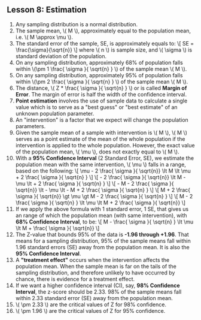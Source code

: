 <!--
.. title: Inferential Statistics - Estimation
.. slug: lesson-8
.. date: 2016-09-14 12:33:51 UTC+08:00
.. tags: inferential-statistics, estimation
.. category:
.. link:
.. description:
.. type: text
-->

## Lesson 8: Estimation ##
1. Any sampling distribution is a normal distribution.   
2. The sample mean, \\( M \\), approximately equal to the population mean, i.e. \\( M \approx \mu \\).  
3. The standard error of the sample, SE, is approximately equals to:
    \\[ SE = \frac{\sigma}{\sqrt{n}} \\] where \\( n \\) is sample size, and \\( \sigma \\) is standard deviation of the population.  
4. On any sampling distribution, approximately 68% of population falls within \\(\pm 1 \frac{ \sigma }{ \sqrt{n} } \\) of the sample mean \\( M \\).
5. On any sampling distribution, approximately 95% of population falls within \\(\pm 2 \frac{ \sigma }{ \sqrt{n} } \\) of the sample mean \\( M \\).
6. The distance, \\( Z * \frac{ \sigma }{ \sqrt{n} } \\) or is called **Margin of Error**.  The margin of error is half the width of the confidence interval.
7. **Point estimation** involves the use of sample data to calculate a single value which is to serve as a "best guess" or "best estimate" of an unknown population parameter.
8. An "intervention" is a factor that we expect will change the population parameters.
9. Given the sample mean of a sample with intervention is \\( M \\), \\( M \\) serves as a point estimate of the mean of the whole population if the intervention is applied to the whole population.  However, the exact value of the population mean, \\( \mu \\), does not exactly equal to \\( M \\).   
10. With a **95% Confidence Interval** (2 Standard Error, SE), we estimate the population mean with the same intervention, \\( \mu \\) falls in a range, based on the following:
    \\[ \mu - 2 \frac{ \sigma }{ \sqrt{n}} \lt M \lt \mu + 2 \frac{ \sigma }{ \sqrt{n} } \\]
    \\[ - 2 \frac{ \sigma }{ \sqrt{n}} \lt M - \mu \lt + 2 \frac{ \sigma }{ \sqrt{n} } \\]
    \\[ - M - 2 \frac{ \sigma }{ \sqrt{n}} \lt - \mu \lt - M + 2 \frac{ \sigma }{ \sqrt{n} } \\]
    \\[ M + 2 \frac{ \sigma }{ \sqrt{n}} \gt \mu \gt M - 2 \frac{ \sigma }{ \sqrt{n} } \\]
    \\[  M - 2 \frac{ \sigma }{ \sqrt{n} } \lt \mu \lt M + 2 \frac{ \sigma }{ \sqrt{n}} \\]
11. If we apply the above formula with 1 standard error, 1 SE, that gives us an range of which the population mean (with same intervention), with **68% Confidence Interval**, to be:
    \\[  M - \frac{ \sigma }{ \sqrt{n} } \lt \mu \lt M + \frac{ \sigma }{ \sqrt{n}} \\]
12. The Z-value that bounds 95% of the data is **-1.96 through +1.96**.  That means for a sampling distribution, 95% of the sample means fall within 1.96 standard errors (SE) away from the population mean. It is also the **95% Confidence Interval**.   
13. A **"treatment effect"** occurs when the intervention affects the population mean. When the sample mean is far on the tails of the sampling distribution, and therefore unlikely to have occurred by chance, there is evidence for a treatment effect.
14. If we want a higher confidence interval (CI), say, **98% Confidence Interval**, the z-score should be 2.33.  98% of the sample means fall within 2.33 standard error (SE) away from the population mean.  
15. \\( \pm 2.33 \\) are the critical values of Z for 98% confidence.  
16. \\( \pm 1.96 \\) are the critical values of Z for 95% confidence.
